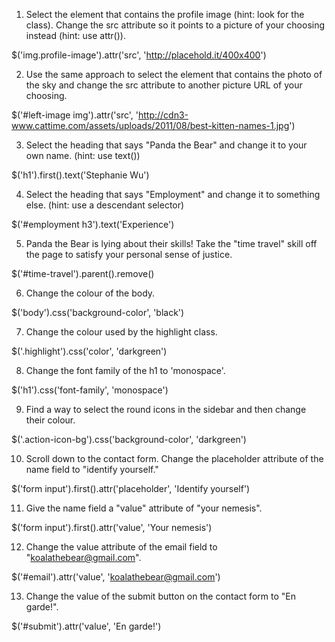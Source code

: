 1. Select the element that contains the profile image (hint: look for the class). Change the src attribute so it points to a picture of your choosing instead (hint: use attr()).

  $('img.profile-image').attr('src', 'http://placehold.it/400x400')

2. Use the same approach to select the element that contains the photo of the sky and change the src attribute to another picture URL of your choosing.

  $('#left-image img').attr('src', 'http://cdn3-www.cattime.com/assets/uploads/2011/08/best-kitten-names-1.jpg')

3. Select the heading that says "Panda the Bear" and change it to your own name. (hint: use text())

  $('h1').first().text('Stephanie Wu')

4. Select the heading that says "Employment" and change it to something else. (hint: use a descendant selector)

  $('#employment h3').text('Experience')

5. Panda the Bear is lying about their skills! Take the "time travel" skill off the page to satisfy your personal sense of justice.

  $('#time-travel').parent().remove()

6. Change the colour of the body.

  $('body').css('background-color', 'black')

7. Change the colour used by the highlight class.

  $('.highlight').css('color', 'darkgreen')

8. Change the font family of the h1 to 'monospace'.

  $('h1').css('font-family', 'monospace')

9. Find a way to select the round icons in the sidebar and then change their colour.

  $('.action-icon-bg').css('background-color', 'darkgreen')

10. Scroll down to the contact form. Change the placeholder attribute of the name field to "identify yourself."

  $('form input').first().attr('placeholder', 'Identify yourself')

11. Give the name field a "value" attribute of "your nemesis".

  $('form input').first().attr('value', 'Your nemesis')

12. Change the value attribute of the email field to "koalathebear@gmail.com".

  $('#email').attr('value', 'koalathebear@gmail.com')

13. Change the value of the submit button on the contact form to "En garde!".

  $('#submit').attr('value', 'En garde!')
